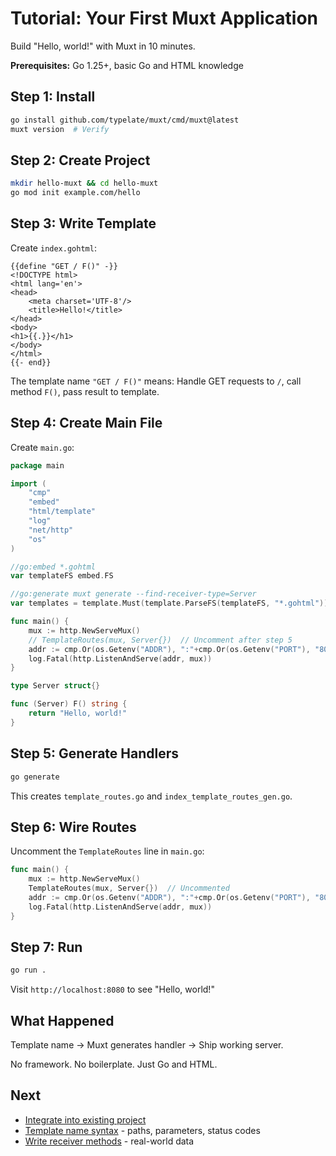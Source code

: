 # Tutorial: Your First Muxt Application

Build "Hello, world!" with Muxt in 10 minutes.

**Prerequisites:** Go 1.25+, basic Go and HTML knowledge

## Step 1: Install

```bash
go install github.com/typelate/muxt/cmd/muxt@latest
muxt version  # Verify
```

## Step 2: Create Project

```bash
mkdir hello-muxt && cd hello-muxt
go mod init example.com/hello
```

## Step 3: Write Template

Create `index.gohtml`:

```gotemplate
{{define "GET / F()" -}}
<!DOCTYPE html>
<html lang='en'>
<head>
    <meta charset='UTF-8'/>
    <title>Hello!</title>
</head>
<body>
<h1>{{.}}</h1>
</body>
</html>
{{- end}}
```

The template name `"GET / F()"` means: Handle GET requests to `/`, call method `F()`, pass result to template.

## Step 4: Create Main File

Create `main.go`:

```go
package main

import (
	"cmp"
	"embed"
	"html/template"
	"log"
	"net/http"
	"os"
)

//go:embed *.gohtml
var templateFS embed.FS

//go:generate muxt generate --find-receiver-type=Server
var templates = template.Must(template.ParseFS(templateFS, "*.gohtml"))

func main() {
	mux := http.NewServeMux()
	// TemplateRoutes(mux, Server{})  // Uncomment after step 5
	addr := cmp.Or(os.Getenv("ADDR"), ":"+cmp.Or(os.Getenv("PORT"), "8080"))
	log.Fatal(http.ListenAndServe(addr, mux))
}

type Server struct{}

func (Server) F() string {
	return "Hello, world!"
}
```

## Step 5: Generate Handlers

```bash
go generate
```

This creates `template_routes.go` and `index_template_routes_gen.go`.

## Step 6: Wire Routes

Uncomment the `TemplateRoutes` line in `main.go`:

```go
func main() {
	mux := http.NewServeMux()
	TemplateRoutes(mux, Server{})  // Uncommented
	addr := cmp.Or(os.Getenv("ADDR"), ":"+cmp.Or(os.Getenv("PORT"), "8080"))
	log.Fatal(http.ListenAndServe(addr, mux))
}
```

## Step 7: Run

```bash
go run .
```

Visit `http://localhost:8080` to see "Hello, world!"

## What Happened

Template name → Muxt generates handler → Ship working server.

No framework. No boilerplate. Just Go and HTML.

## Next

- [Integrate into existing project](../how-to/integrate-existing-project.md)
- [Template name syntax](../reference/template-names.md) - paths, parameters, status codes
- [Write receiver methods](../how-to/write-receiver-methods.md) - real-world data